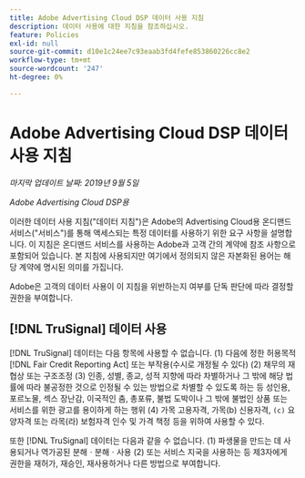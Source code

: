 ```yaml
---
title: Adobe Advertising Cloud DSP 데이터 사용 지침
description: 데이터 사용에 대한 지침을 참조하십시오.
feature: Policies
exl-id: null
source-git-commit: d10e1c24ee7c93eaab3fd4fefe853860226cc8e2
workflow-type: tm+mt
source-wordcount: '247'
ht-degree: 0%

---
```


# Adobe Advertising Cloud DSP 데이터 사용 지침

*마지막 업데이트 날짜: 2019년 9월 5일*

*Adobe Advertising Cloud DSP용*

이러한 데이터 사용 지침(&quot;데이터 지침&quot;)은 Adobe의 Advertising Cloud용 온디맨드 서비스(&quot;서비스&quot;)를 통해 액세스되는 특정 데이터를 사용하기 위한 요구 사항을 설명합니다. 이 지침은 온디맨드 서비스를 사용하는 Adobe과 고객 간의 계약에 참조 사항으로 포함되어 있습니다. 본 지침에 사용되지만 여기에서 정의되지 않은 자본화된 용어는 해당 계약에 명시된 의미를 가집니다.

Adobe은 고객의 데이터 사용이 이 지침을 위반하는지 여부를 단독 판단에 따라 결정할 권한을 부여합니다.

## [!DNL TruSignal] 데이터 사용

[!DNL TruSignal] 데이터는 다음 항목에 사용할 수 없습니다. (1) 다음에 정한 허용목적  [!DNL Fair Credit Reporting Act] 또는 부작용(수시로 개정될 수 있다) (2) 채무의 재협상 또는 구조조정 (3) 인종, 성별, 종교, 성적 지향에 따라 차별하거나 그 밖에 해당 법률에 따라 불공정한 것으로 인정될 수 있는 방법으로 차별할 수 있도록 하는 등 성인용, 포르노물, 섹스 장난감, 이국적인 춤, 총포류, 불법 도박이나 그 밖에 불법인 상품 또는 서비스를 위한 광고를 용이하게 하는 행위 (4) 가목 고용자격, 가목(b) 신용자격,  `(c)` 요양자격 또는 라목(라) 보험자격 인수 및 가격 책정 등을 위하여 사용할 수 있다.<!-- I used backticks in the previous sentence to prevent ( c ) from displaying as a copyright symbol. I think the OS does that. Using HTML code for the parentheses doesn't prevent it. -->

또한 [!DNL TruSignal] 데이터는 다음과 같을 수 없습니다. (1) 파생물을 만드는 데 사용되거나 역가공된 분해ㆍ분해ㆍ사용 (2) 또는 서비스 지국을 사용하는 등 제3자에게 권한을 재허가, 재승인, 재사용하거나 다른 방법으로 부여합니다.
